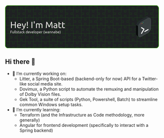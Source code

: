 ![Banner image](./resources/mchar7_banner.png)

## Hi there 👋
- 🔭 I’m currently working on:
  - Litter, a Spring Boot-based (backend-only for now) API for a Twitter-like social media site.
  - Dovimux, a Python script to automate the remuxing and manipulation of Dolby Vision files.
  - Gek Tool, a suite of scripts (Python, Powershell, Batch) to streamline common Windows setup tasks.
- 🌱 I’m currently learning:
  - Terraform (and the Infrastructure as Code methodology, more generally)
  - Angular for frontend development (specifically to interact with a Spring backend)

